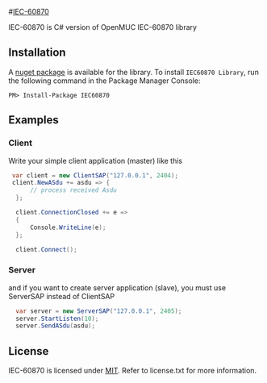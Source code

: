 #[IEC-60870](https://github.com/minhdtb/IEC-60870/)

IEC-60870 is C# version of OpenMUC IEC-60870 library

## Installation
A [nuget package](https://www.nuget.org/packages/IEC60870/) is available for the library. To install `IEC60870 Library`, run the following command in the Package Manager Console:

    PM> Install-Package IEC60870

## Examples

### Client
Write your simple client application (master) like this
```csharp
 var client = new ClientSAP("127.0.0.1", 2404);
 client.NewASdu += asdu => {
      // process received Asdu
  };

  client.ConnectionClosed += e =>
  {
      Console.WriteLine(e);
  };

  client.Connect();
```

### Server
and if you want to create server application (slave), you must use ServerSAP instead of ClientSAP
```csharp
  var server = new ServerSAP("127.0.0.1", 2405); 
  server.StartListen(10);
  server.SendASdu(asdu);         
```

## License

IEC-60870 is licensed under [MIT](http://www.opensource.org/licenses/mit-license.php "Read more about the MIT license form"). Refer to license.txt for more information.
